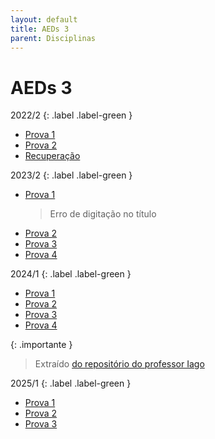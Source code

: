 ```yaml
---
layout: default
title: AEDs 3
parent: Disciplinas
---
```


# AEDs 3

2022/2
{: .label .label-green }

- [Prova 1](2022/2/prova1.pdf)
- [Prova 2](2022/2/prova2.pdf)
- [Recuperação](2022/2/recuperacao.pdf)

2023/2
{: .label .label-green }

- [Prova 1](2023/2/prova1.pdf)
  > Erro de digitação no título
- [Prova 2](2023/2/prova2.pdf)
- [Prova 3](2023/2/prova3.pdf)
- [Prova 4](2023/2/prova4.pdf)

2024/1
{: .label .label-green }

- [Prova 1](2024/1/prova1.pdf)
- [Prova 2](2024/1/prova2.pdf)
- [Prova 3](2024/1/prova3.pdf)
- [Prova 4](2024/1/prova4.pdf)

{: .importante }

> Extraído [do repositório do professor Iago](https://github.com/iagoac/dce529)

2025/1
{: .label .label-green }

- [Prova 1](2025/1/prova1.pdf)
- [Prova 2](2025/1/prova2.pdf)
- [Prova 3](2025/1/prova3.pdf)
